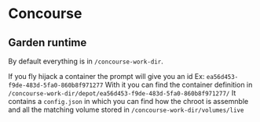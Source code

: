 # Concourse

## Garden runtime

By default everything is in `/concourse-work-dir`.

If you fly hijack a container the prompt will give you an id Ex: `ea56d453-f9de-483d-5fa0-860b8f971277`
With it you can find the container definition in `/concourse-work-dir/depot/ea56d453-f9de-483d-5fa0-860b8f971277/`
It contains a `config.json` in which you can find how the chroot is assemnble and all the matching volume stored in `/concourse-work-dir/volumes/live`
